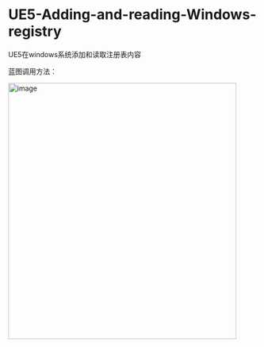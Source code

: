 # UE5-Adding-and-reading-Windows-registry
UE5在windows系统添加和读取注册表内容

蓝图调用方法：

<img width="460" height="516" alt="image" src="https://github.com/user-attachments/assets/c311988e-418b-487b-91f2-24324f21d472" />
